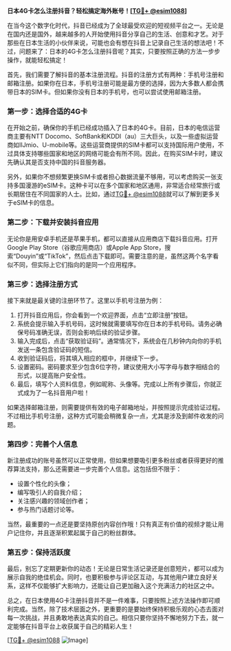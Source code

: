**日本4G卡怎么注册抖音？轻松搞定海外账号！[[TG💪+ @esim1088](https://t.me/s/esim1088)]**

在当今这个数字化时代，抖音已经成为了全球最受欢迎的短视频平台之一。无论是在国内还是国外，越来越多的人开始使用抖音分享自己的生活、创意和才艺。对于那些在日本生活的小伙伴来说，可能也会有想在抖音上记录自己生活的想法吧！不过，问题来了：日本的4G卡怎么注册抖音呢？其实，只要按照正确的方法一步步操作，就能轻松搞定！

首先，我们需要了解抖音的基本注册流程。抖音的注册方式有两种：手机号注册和邮箱注册。如果你在日本，手机号注册可能是最方便的选择，因为大多数人都会携带日本的SIM卡。但如果你没有日本的手机号，也可以尝试使用邮箱注册。

### 第一步：选择合适的4G卡

在开始之前，确保你的手机已经成功插入了日本的4G卡。目前，日本的电信运营商主要有NTT Docomo、SoftBank和KDDI（au）三大巨头，以及一些虚拟运营商如IIJmio、U-mobile等。这些运营商提供的SIM卡都可以支持国际用户使用，不过具体支持哪些国家和地区的网络可能会有所不同。因此，在购买SIM卡时，建议先确认其是否支持中国的抖音服务器。

另外，如果你不想频繁更换SIM卡或者担心数据流量不够用，可以考虑购买一张支持多国漫游的eSIM卡。这种卡可以在多个国家和地区通用，非常适合经常旅行或长期居住在不同国家的人士。比如，通过[TG💪+ @esim1088](https://t.me/s/esim1088)就可以了解到更多关于eSIM卡的信息。

### 第二步：下载并安装抖音应用

无论你是用安卓手机还是苹果手机，都可以直接从应用商店下载抖音应用。打开Google Play Store（谷歌应用商店）或Apple App Store，搜索“Douyin”或“TikTok”，然后点击下载即可。需要注意的是，虽然这两个名字看似不同，但实际上它们指向的是同一个应用程序。

### 第三步：选择注册方式

接下来就是最关键的注册环节了。这里以手机号注册为例：

1. 打开抖音应用后，你会看到一个欢迎界面，点击“立即注册”按钮。
2. 系统会提示输入手机号码，这时候就需要填写你在日本的手机号码。请务必确保号码准确无误，否则会影响后续的验证步骤。
3. 输入完成后，点击“获取验证码”。通常情况下，系统会在几秒钟内向你的手机发送一条包含验证码的短信。
4. 收到验证码后，将其填入相应的框中，并继续下一步。
5. 设置密码。密码要求至少包含6位字符，建议使用大小写字母与数字相结合的形式，以提高账户安全性。
6. 最后，填写个人资料信息，例如昵称、头像等。完成以上所有步骤后，你就正式成为了一名抖音用户啦！

如果选择邮箱注册，则需要提供有效的电子邮箱地址，并按照提示完成验证过程。不过相比手机号注册，这种方式可能会稍微复杂一点，尤其是涉及到邮件收发的问题。

### 第四步：完善个人信息

新注册成功的账号虽然可以正常使用，但如果想要吸引更多粉丝或者获得更好的推荐算法支持，那么还需要进一步完善个人信息。这包括但不限于：

- 设置个性化的头像；
- 编写吸引人的自我介绍；
- 关注感兴趣的领域创作者；
- 参与热门话题讨论等。

当然，最重要的一点还是要坚持原创内容创作哦！只有真正有价值的视频才能让用户记住你，并且逐渐积累起属于自己的粉丝群体。

### 第五步：保持活跃度

最后，别忘了定期更新你的动态！无论是日常生活记录还是创意短片，都可以成为展示自我的绝佳机会。同时，也要积极参与评论区互动，与其他用户建立良好关系，这样不仅能够扩大影响力，还能让自己更加融入这个充满活力的社区之中。

总之，在日本使用4G卡注册抖音并不是一件难事，只要按照上述方法操作即可顺利完成。当然，除了技术层面之外，更重要的是要始终保持积极乐观的心态去面对每一次挑战，并且勇敢地表达真实的自己。相信只要你坚持不懈地努力下去，就一定能够在抖音平台上收获属于自己的精彩人生！

[[TG💪+ @esim1088](https://t.me/s/esim1088) ![Image](https://i.postimg.cc/4NQfJmqS/Snipaste-2025-05-13-00-14-12.png)]